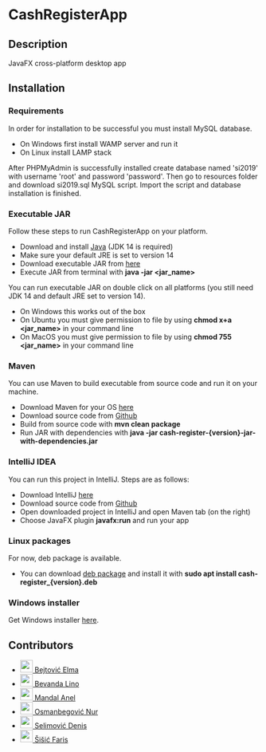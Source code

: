 # CashRegisterApp

## Description
JavaFX cross-platform desktop app

## Installation

### Requirements

In order for installation to be successful you must install MySQL database.
* On Windows first install WAMP server and run it
* On Linux install LAMP stack

After PHPMyAdmin is successfully installed create database named 'si2019' with username 'root' and password 'password'. Then go to resources folder and download si2019.sql MySQL script. Import the script and database installation is finished.

### Executable JAR

Follow these steps to run CashRegisterApp on your platform.
* Download and install [Java](https://www.oracle.com/java/technologies/javase-jdk14-downloads.html) (JDK 14 is required)
* Make sure your default JRE is set to version 14
* Download executable JAR from [here](https://github.com/dselimovic1/CashRegisterApp/releases/latest)
* Execute JAR from terminal with __java -jar <jar_name>__

You can run executable JAR on double click on all platforms (you still need JDK 14 and default JRE set to version 14). 
* On Windows this works out of the box
* On Ubuntu you must give permission to file by using __chmod x+a <jar_name>__ in your command line
* On MacOS you must give permission to file by using __chmod 755 <jar_name>__ in your command line

### Maven

You can use Maven to build executable from source code and run it on your machine. 
* Download Maven for your OS [here](https://maven.apache.org/download.cgi)
* Download source code from [Github](https://github.com/dselimovic1/CashRegisterApp)
* Build from source code with __mvn clean package__
* Run JAR with dependencies with __java -jar cash-register-{version}-jar-with-dependencies.jar__

### IntelliJ IDEA

You can run this project in IntelliJ. Steps are as follows:
* Download IntelliJ [here](https://www.jetbrains.com/idea/download)
* Download source code from [Github](https://github.com/dselimovic1/CashRegisterApp)
* Open downloaded project in IntelliJ and open Maven tab (on the right)
* Choose JavaFX plugin __javafx:run__ and run your app

### Linux packages

For now, deb package is available.
* You can download [deb package](https://drive.google.com/open?id=1mv4543ZHPftdXXpeb2AhSZ1-YWxLCeEF) and install it with __sudo apt install cash-register\_{version}.deb__

### Windows installer

Get Windows installer [here](https://drive.google.com/open?id=1yu3SGVHXQ69EPr5TVsJsU3Z8y-CVddkk).

## Contributors

* <a href="https://github.com/ebejtovic1" target="_blank"><img width="25px" height="25px" src="https://github.com/ebejtovic1.png"> Bejtović Elma</a>
* <a href="https://github.com/Lino2007" target="_blank"><img width="25px" height="25px" src="https://github.com/Lino2007.png"> Bevanda Lino</a>
* <a href="https://github.com/mand0ne" target="_blank"><img width="25px" height="25px" src="https://github.com/mand0ne.png"> Mandal Anel</a>
* <a href="https://github.com/nosmanbegovic" target="_blank"><img width="25px" height="25px" src="https://github.com/nosmanbegovic.png"> Osmanbegović Nur</a>
* <a href="https://github.com/dselimovic1" target="_blank"><img width="25px" height="25px" src="https://github.com/dselimovic1.png"> Selimović Denis</a>
* <a href="https://github.com/silegrb" target="_blank"><img width="25px" height="25px" src="https://github.com/silegrb.png"> Šišić Faris</a>
